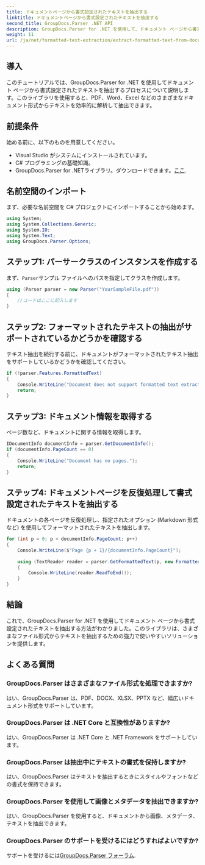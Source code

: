 ```yaml
---
title: ドキュメントページから書式設定されたテキストを抽出する
linktitle: ドキュメントページから書式設定されたテキストを抽出する
second_title: GroupDocs.Parser .NET API
description: GroupDocs.Parser for .NET を使用して、ドキュメント ページから書式設定されたテキストを抽出します。効率的で信頼性の高いテキスト抽出ソリューションです。
weight: 11
url: /ja/net/formatted-text-extraction/extract-formatted-text-from-document-page/
---
```

## 導入
このチュートリアルでは、GroupDocs.Parser for .NET を使用してドキュメント ページから書式設定されたテキストを抽出するプロセスについて説明します。このライブラリを使用すると、PDF、Word、Excel などのさまざまなドキュメント形式からテキストを効率的に解析して抽出できます。
## 前提条件
始める前に、以下のものを用意してください。
- Visual Studio がシステムにインストールされています。
- C# プログラミングの基礎知識。
-  GroupDocs.Parser for .NETライブラリ。ダウンロードできます。[ここ](https://releases.groupdocs.com/parser/net/).

## 名前空間のインポート
まず、必要な名前空間を C# プロジェクトにインポートすることから始めます。
```csharp
using System;
using System.Collections.Generic;
using System.IO;
using System.Text;
using GroupDocs.Parser.Options;
```
## ステップ1: パーサークラスのインスタンスを作成する
まず、`Parser`サンプル ファイルへのパスを指定してクラスを作成します。
```csharp
using (Parser parser = new Parser("YourSampleFile.pdf"))
{
    //コードはここに記入します
}
```
## ステップ2: フォーマットされたテキストの抽出がサポートされているかどうかを確認する
テキスト抽出を続行する前に、ドキュメントがフォーマットされたテキスト抽出をサポートしているかどうかを確認してください。
```csharp
if (!parser.Features.FormattedText)
{
    Console.WriteLine("Document does not support formatted text extraction.");
    return;
}
```
## ステップ3: ドキュメント情報を取得する
ページ数など、ドキュメントに関する情報を取得します。
```csharp
IDocumentInfo documentInfo = parser.GetDocumentInfo();
if (documentInfo.PageCount == 0)
{
    Console.WriteLine("Document has no pages.");
    return;
}
```
## ステップ4: ドキュメントページを反復処理して書式設定されたテキストを抽出する
ドキュメントの各ページを反復処理し、指定されたオプション (Markdown 形式など) を使用してフォーマットされたテキストを抽出します。
```csharp
for (int p = 0; p < documentInfo.PageCount; p++)
{
    Console.WriteLine($"Page {p + 1}/{documentInfo.PageCount}");
    
    using (TextReader reader = parser.GetFormattedText(p, new FormattedTextOptions(FormattedTextMode.Markdown)))
    {
        Console.WriteLine(reader.ReadToEnd());
    }
}
```

## 結論
これで、GroupDocs.Parser for .NET を使用してドキュメント ページから書式設定されたテキストを抽出する方法がわかりました。このライブラリは、さまざまなファイル形式からテキストを抽出するための強力で使いやすいソリューションを提供します。

## よくある質問
### GroupDocs.Parser はさまざまなファイル形式を処理できますか?
はい、GroupDocs.Parser は、PDF、DOCX、XLSX、PPTX など、幅広いドキュメント形式をサポートしています。
### GroupDocs.Parser は .NET Core と互換性がありますか?
はい、GroupDocs.Parser は .NET Core と .NET Framework をサポートしています。
### GroupDocs.Parser は抽出中にテキストの書式を保持しますか?
はい、GroupDocs.Parser はテキストを抽出するときにスタイルやフォントなどの書式を保持できます。
### GroupDocs.Parser を使用して画像とメタデータを抽出できますか?
はい、GroupDocs.Parser を使用すると、ドキュメントから画像、メタデータ、テキストを抽出できます。
### GroupDocs.Parser のサポートを受けるにはどうすればよいですか?
サポートを受けるには[GroupDocs.Parser フォーラム](https://forum.groupdocs.com/c/parser/17).